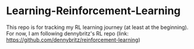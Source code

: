# Learning-Reinforcement-Learning

This repo is for tracking my RL learning journey (at least at the beginning). For now, I am following dennybritz's RL repo (link: https://github.com/dennybritz/reinforcement-learning)
